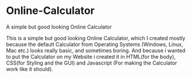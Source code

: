 # Online-Calculator
A simple but good looking Online Calculator

This is a simple but good looking Online Calculator, which I created mostly because the default Calculator from Operating Systems
(Windows, Linux, Mac etc.) looks really basic, and sometimes boring.
And because i wanted to put the Calculator on my Website i created it in HTML(for the body), CSS(for Styling and the GUI) and Javascript
(For making the Calculator work like it should).
